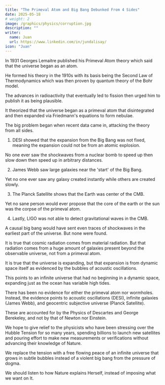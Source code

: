 ```yaml
---
title: "The Primeval Atom and Big Bang Debunked From 4 Sides"
date: 2025-05-18
# weight: 2
image: /graphics/physics/corruption.jpg
description: ""
writer:
  name: Juan
  url: https://www.linkedin.com/in/jundalisay/
icon: "Juan"
---
```




In 1931 Georges Lemaitre published his Primeval Atom theory which said that the universe began as an atom.

He formed his theory in the 1910s with its basis being the Second Law of Thermodynamics which was then proven by quantum theory of the Bohr model.

The advances in radioactivity that eventually led to fission then urged him to publish it as being plausible.

It theorized that the universe began as a primeval atom that disintegrated and then expanded via Friedmann's equations to form nebulae.

The big problem began when recent data came in, attacking the theory from all sides. 

1. DESI showed that the expansion from the Big Bang was not fixed, meaning the expansion could not be from an atomic explosion. 

No one ever saw the shockwaves from a nuclear bomb to speed up then slow down then speed up in arbitrary distances. 

2. James Webb saw large galaxies near the 'start' of the Big Bang. 

Yet no one ever saw any galaxy created instantly while others are created slowly.

3. The Planck Satellite shows that the Earth was center of the CMB.

Yet no sane person would ever propose that the core of the earth or the sun was the corpse of the primeval atom.

4. Lastly, LIGO was not able to detect gravitational waves in the CMB.

A causal big bang would have sent even traces of shockwaves in the earliest part of the universe. But none were found.

It is true that cosmic radiation comes from material radiation. But that radiation comes from a huge amount of galaxies present beyond the observable universe, not from a primeval atom.

It is true that the universe is expanding, but that expansion is from dynamic space itself as evidenced by the bubbles of acoustic oscillations. 

This points to an infinite universe that had no beginning in a dynamic space, expanding just as the ocean has variable high tides.


There has been no evidence for either the primeval atom nor wormholes. Instead, the evidence points to acoustic oscillations (DESI), infinite galaxies (James Webb), and geocentric subjective universe (Planck Satellite). 

These are accounted for by the Physics of Descartes and George Berekeley, and not by that of Newton nor Einstein. 

We hope to give relief to the physicists who have been stressing over the Hubble Tension for so many years, spending billions to launch new satellites and pouring effort to make new measurements or verifications without advancing their knowledge of Nature.

We replace the tension with a free flowing peace of an infinite universe that grows in subtle bubbles instead of a violent big bang from the pressure of dogma.

We should listen to how Nature explains Herself, instead of imposing what we want on It.
